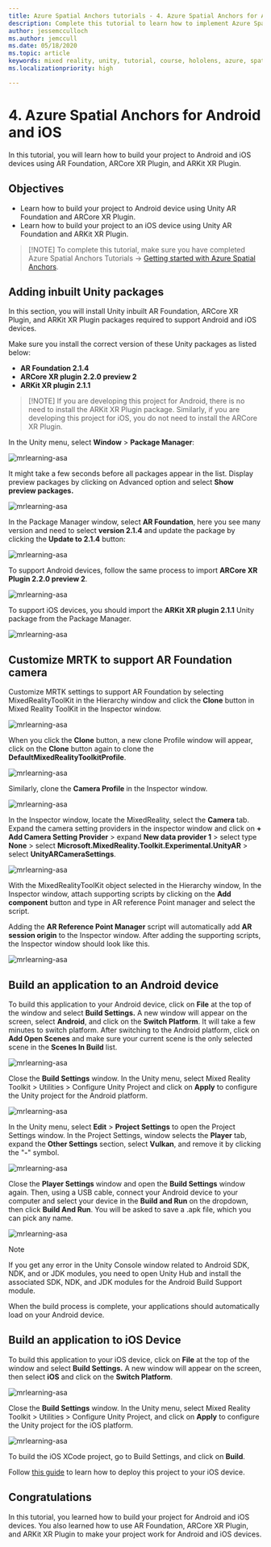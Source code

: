 ```yaml
---
title: Azure Spatial Anchors tutorials - 4. Azure Spatial Anchors for Android and iOS
description: Complete this tutorial to learn how to implement Azure Spatial Anchors within a mixed reality application.
author: jessemcculloch
ms.author: jemccull
ms.date: 05/18/2020
ms.topic: article
keywords: mixed reality, unity, tutorial, course, hololens, azure, spatial anchors
ms.localizationpriority: high

---
```


# 4. Azure Spatial Anchors for Android and iOS

In this tutorial, you will learn how to build your project to Android and iOS devices using AR Foundation, ARCore XR Plugin, and ARKit XR Plugin.

## Objectives

* Learn how to build your project to Android device using Unity AR Foundation and ARCore XR Plugin.
* Learn how to build your project to an iOS device using Unity AR Foundation and ARKit XR Plugin.

> [!NOTE] To complete this tutorial, make sure you have completed Azure Spatial Anchors Tutorials -> [Getting started with Azure Spatial Anchors](mrlearning-asa-ch1.md).

## Adding inbuilt Unity packages

In this section, you will install Unity inbuilt AR Foundation, ARCore XR Plugin, and ARKit XR Plugin packages required to support Android and iOS devices.

Make sure you install the correct version of these Unity packages as listed below:

* **AR Foundation 2.1.4**
* **ARCore XR plugin 2.2.0 preview 2**
* **ARKit XR plugin 2.1.1**

> [!NOTE] If you are developing this project for Android, there is no need to install the ARKit XR Plugin package. Similarly, if you are developing this project for iOS, you do not need to install the ARCore XR Plugin.

In the Unity menu, select **Window** > **Package Manager**:

![mrlearning-asa](images/mrlearning-asa/tutorial4-section1-step1-1.png)

It might take a few seconds before all packages appear in the list. Display preview packages by clicking on Advanced option and select **Show preview packages.**

![mrlearning-asa](images/mrlearning-asa/tutorial4-section1-step1-2.png)

In the Package Manager window, select **AR Foundation**, here you see many version and need to select **version 2.1.4** and update the package by clicking the **Update to 2.1.4** button:

![mrlearning-asa](images/mrlearning-asa/tutorial4-section1-step1-3.png)

To support Android devices, follow the same process to import **ARCore XR Plugin 2.2.0 preview 2**.

![mrlearning-asa](images/mrlearning-asa/tutorial4-section1-step1-4.png)

To support iOS devices, you should import the **ARKit XR plugin 2.1.1** Unity package from the Package Manager.

![mrlearning-asa](images/mrlearning-asa/tutorial4-section1-step1-5.png)

## Customize MRTK to support AR Foundation camera

Customize MRTK settings to support AR Foundation by selecting MixedRealityToolKit in the Hierarchy window and click the **Clone** button in Mixed Reality ToolKit in the Inspector window.

![mrlearning-asa](images/mrlearning-asa/tutorial4-section2-step1-1.png)

When you click the **Clone** button, a new clone Profile window will appear, click on the **Clone** button again to clone the **DefaultMixedRealityToolkitProfile**.

![mrlearning-asa](images/mrlearning-asa/tutorial4-section2-step1-2.png)

Similarly, clone the **Camera Profile** in the Inspector window.

![mrlearning-asa](images/mrlearning-asa/tutorial4-section2-step1-3.png)

In the Inspector window, locate the MixedReality, select the **Camera** tab. Expand the camera setting providers in the inspector window and click on **+ Add Camera Setting Provider** > expand **New data provider 1** > select type **None** > select **Microsoft.MixedReality.Toolkit.Experimental.UnityAR** > select **UnityARCameraSettings**.

![mrlearning-asa](images/mrlearning-asa/tutorial4-section2-step1-4.png)

With the MixedRealityToolKit object selected in the Hierarchy window, In the Inspector window, attach supporting scripts by clicking on the **Add component** button and type in AR reference Point manager and select the script.

Adding the  **AR Reference Point Manager** script will automatically add **AR session origin** to the Inspector window. After adding the supporting scripts, the Inspector window should look like this.

![mrlearning-asa](images/mrlearning-asa/tutorial4-section2-step1-5.png)

## Build an application to an Android device

To build this application to your Android device, click on **File** at the top of the window and select **Build Settings.** A new window will appear on the screen, select **Android**, and click on the **Switch Platform**. It will take a few minutes to switch platform. After switching to the Android platform, click on **Add Open Scenes** and make sure your current scene is the only selected scene in the **Scenes In Build** list.

![mrlearning-asa](images/mrlearning-asa/tutorial4-section3-step1-1.png)

Close the **Build Settings** window. In the Unity menu, select Mixed Reality Toolkit > Utilities > Configure Unity Project and click on **Apply** to configure the Unity project for the Android platform.

![mrlearning-asa](images/mrlearning-asa/tutorial4-section3-step1-2.png)

In the Unity menu, select **Edit** > **Project Settings** to open the Project Settings window. In the Project Settings, window selects the **Player** tab, expand the **Other Settings** section, select **Vulkan**, and remove it by clicking the "**-**" symbol.

![mrlearning-asa](images/mrlearning-asa/tutorial4-section3-step1-3.png)

Close the **Player Settings** window and open the **Build Settings** window again. Then, using a USB cable, connect your Android device to your computer and select your device in the **Build and Run** on the dropdown, then click **Build And Run**. You will be asked to save a .apk file, which you can pick any name.

![mrlearning-asa](images/mrlearning-asa/tutorial4-section3-step1-4.png)

> [!NOTE]
> If you get any error in the Unity Console window related to Android SDK, NDK, and or JDK modules, you need to open Unity Hub and install the associated SDK, NDK, and JDK modules for the Android Build Support module.

When the build process is complete, your applications should automatically load on your Android device.

## Build an application to iOS Device

To build this application to your iOS device, click on **File** at the top of the window and select **Build Settings.** A new window will appear on the screen, then select **iOS** and click on the **Switch Platform**.

![mrlearning-asa](images/mrlearning-asa/tutorial4-section4-step1-1.png)

Close the **Build Settings** window. In the Unity menu, select Mixed Reality Toolkit > Utilities > Configure Unity Project, and click on **Apply** to configure the Unity project for the iOS platform.

![mrlearning-asa](images/mrlearning-asa/tutorial4-section4-step1-2.png)

To build the iOS XCode project, go to Build Settings, and click on **Build**.

Follow [this guide](https://docs.microsoft.com/azure/spatial-anchors/quickstarts/get-started-unity-ios#export-the-xcode-project) to learn how to deploy this project to your iOS device.

## Congratulations

In this tutorial, you learned how to build your project for Android and iOS devices. You also learned how to use AR Foundation, ARCore XR Plugin, and ARKit XR Plugin to make your project work for Android and iOS devices.
